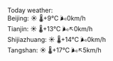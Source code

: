 Today weather:  
Beijing: ☀️ 🌡️+9°C 🌬️0km/h  
Tianjin: ☀️ 🌡️+13°C 🌬️↖0km/h  
Shijiazhuang: ☀️ 🌡️+14°C 🌬️0km/h  
Tangshan: ☀️ 🌡️+17°C 🌬️↖5km/h  

